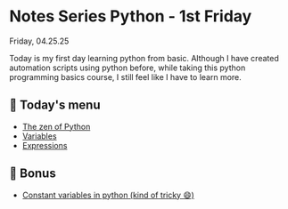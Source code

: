 # Notes Series Python - 1st Friday
Friday, 04.25.25

Today is my first day learning python from basic. Although I have created automation scripts using python before, while taking this python programming basics course, I still feel like I have to learn more.

## 🍕 Today's menu
- [The zen of Python](https://github.com/maquebermans/notes-series-python/blob/main/README.md)
- [Variables](https://github.com/maquebermans/notes-series-python/blob/main/1st_friday_variables_expression/variables.py)
- [Expressions](https://github.com/maquebermans/notes-series-python/blob/main/1st_friday_variables_expression/expressions.py)

## 🍦 Bonus
- [Constant variables in python (kind of tricky 😄)](https://github.com/maquebermans/notes-series-python/blob/main/1st_friday_variables_expression/call_constant_variables.py)